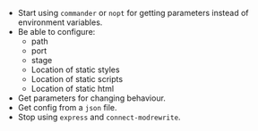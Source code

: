 + Start using `commander` or `nopt` for getting parameters instead of
environment variables.
+ Be able to configure:
  * path
  * port
  * stage
  * Location of static styles
  * Location of static scripts
  * Location of static html
+ Get parameters for changing behaviour.  
+ Get config from a `json` file.
+ Stop using `express` and `connect-modrewrite`.
